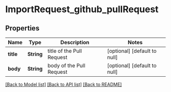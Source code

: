 # ImportRequest_github_pullRequest
## Properties

| Name | Type | Description | Notes |
|------------ | ------------- | ------------- | -------------|
| **title** | **String** | title of the Pull Request | [optional] [default to null] |
| **body** | **String** | body of the Pull Request | [optional] [default to null] |

[[Back to Model list]](../README.md#documentation-for-models) [[Back to API list]](../README.md#documentation-for-api-endpoints) [[Back to README]](../README.md)

